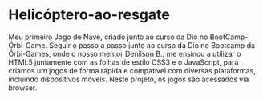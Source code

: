 # Helicóptero-ao-resgate
Meu primeiro Jogo de Nave, criado junto ao curso da Dio no BootCamp-Órbi-Game. 
Seguir o passo a passo junto ao curso da Dio no Bootcamp da Órbi-Games, onde o nosso mentor Denilson B., 
me ensinou a utilizar o HTML5 juntamente com as folhas de estilo CSS3 e o JavaScript, para criamos um jogos de forma rápida e compatível com diversas plataformas,
incluindo dispositivos móveis. Neste projeto, os jogos são acessados via browser. 
